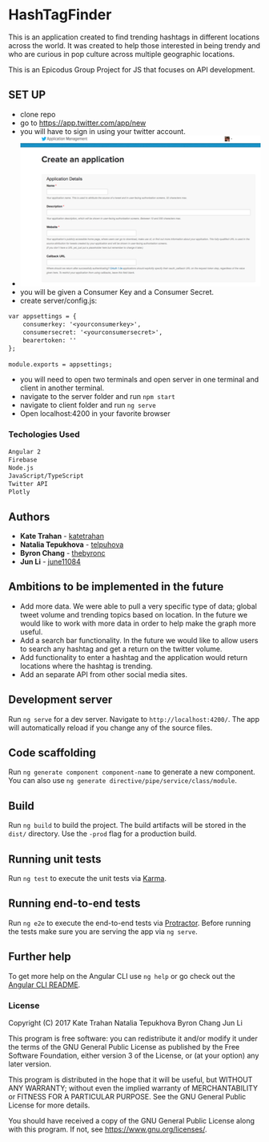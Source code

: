 # HashTagFinder

This is an application created to find trending hashtags in different locations across the world. It was created to help those interested in being trendy and who are curious in pop culture across multiple geographic locations.

This is an Epicodus Group Project for JS that focuses on API development.

## SET UP

* clone repo
* go to https://app.twitter.com/app/new
* you will have to sign in using your twitter account.
* ![twitterapp](./images/twitterapp.png)
* you will be given a Consumer Key and a Consumer Secret.
* create server/config.js:

```
var appsettings = {
    consumerkey: '<yourconsumerkey>',
    consumersecret: '<yourconsumersecret>',
    bearertoken: ''
};

module.exports = appsettings;
```
* you will need to open two terminals and open server in one terminal and client in another terminal.
* navigate to the server folder and run `npm start`
* navigate to client folder and run `ng serve`
* Open localhost:4200 in your favorite browser

### Techologies Used

```
Angular 2
Firebase
Node.js
JavaScript/TypeScript
Twitter API
Plotly
```

## Authors
* **Kate Trahan** - [katetrahan](https://github.com/katetrahan)
* **Natalia Tepukhova** - [telpuhova](https://github.com/telpuhova)
* **Byron Chang** - [thebyronc](https://github.com/thebyronc)
* **Jun Li** - [june11084](https://github.com/june11084)


## Ambitions to be implemented in the future

* Add more data. We were able to pull a very specific type of data; global tweet volume and trending topics based on location. In the future we would like to work with more data in order to help make the graph more useful.
* Add a search bar functionality. In the future we would like to allow users to search any hashtag and get a return on the twitter volume.
* Add functionality to enter a hashtag and the application would return locations where the hashtag is trending.
* Add an separate API from other social media sites.

## Development server

Run `ng serve` for a dev server. Navigate to `http://localhost:4200/`. The app will automatically reload if you change any of the source files.

## Code scaffolding

Run `ng generate component component-name` to generate a new component. You can also use `ng generate directive/pipe/service/class/module`.

## Build

Run `ng build` to build the project. The build artifacts will be stored in the `dist/` directory. Use the `-prod` flag for a production build.

## Running unit tests

Run `ng test` to execute the unit tests via [Karma](https://karma-runner.github.io).

## Running end-to-end tests

Run `ng e2e` to execute the end-to-end tests via [Protractor](http://www.protractortest.org/).
Before running the tests make sure you are serving the app via `ng serve`.

## Further help

To get more help on the Angular CLI use `ng help` or go check out the [Angular CLI README](https://github.com/angular/angular-cli/blob/master/README.md).

### License
Copyright (C) 2017 Kate Trahan Natalia Tepukhova Byron Chang Jun Li

This program is free software: you can redistribute it and/or modify it under the terms of the GNU General Public License as published by the Free Software Foundation, either version 3 of the License, or (at your option) any later version.

This program is distributed in the hope that it will be useful, but WITHOUT ANY WARRANTY; without even the implied warranty of MERCHANTABILITY or FITNESS FOR A PARTICULAR PURPOSE. See the GNU General Public License for more details.

You should have received a copy of the GNU General Public License along with this program. If not, see https://www.gnu.org/licenses/.
